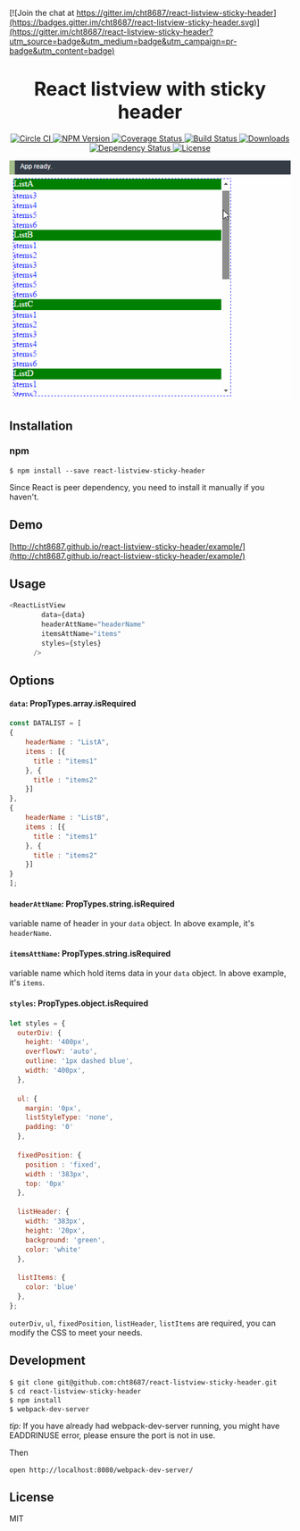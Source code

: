 [![Join the chat at https://gitter.im/cht8687/react-listview-sticky-header](https://badges.gitter.im/cht8687/react-listview-sticky-header.svg)](https://gitter.im/cht8687/react-listview-sticky-header?utm_source=badge&utm_medium=badge&utm_campaign=pr-badge&utm_content=badge)


<big><h1 align="center">React listview with sticky header</h1></big>

<p align="center">
  <a href="https://circleci.com/gh/cht8687/react-listview-sticky-header">
    <img src="https://img.shields.io/circleci/project/BrightFlair/PHP.Gt/master.svg"
         alt="Circle CI">
  </a>

  <a href="https://www.npmjs.com/package/react-listview-sticky-header">
    <img src="https://img.shields.io/npm/v/react-listview-sticky-header.svg?style=flat-square"
         alt="NPM Version">
  </a>

 <a href="https://coveralls.io/github/cht8687/react-listview-sticky-header?branch=master">
    <img src="https://coveralls.io/repos/cht8687/react-listview-sticky-header/badge.svg?branch=master&service=github" alt="Coverage Status" />
 </a>

  <a href="https://travis-ci.org/cht8687/react-listview-sticky-header">
    <img src="https://img.shields.io/travis/cht8687/react-listview-sticky-header.svg?style=flat-square"
         alt="Build Status">
  </a>

  <a href="https://npmjs.org/package/react-listview-sticky-header">
    <img src="http://img.shields.io/npm/dm/react-listview-sticky-header.svg?style=flat-square"
         alt="Downloads">
  </a>

  <a href="https://david-dm.org/cht8687/react-listview-sticky-header.svg">
    <img src="https://david-dm.org/cht8687/react-listview-sticky-header.svg?style=flat-square"
         alt="Dependency Status">
  </a>

  <a href="https://github.com/cht8687/react-listview-sticky-header/blob/master/LICENSE">
    <img src="https://img.shields.io/npm/l/react-listview-sticky-header.svg?style=flat-square"
         alt="License">
  </a>
</p>

<p align="center"><big>

</big></p>



![React Listview sticky header](src/example/react-listview-sticky-header.gif)


## Installation


### npm

```
$ npm install --save react-listview-sticky-header
```

Since React is peer dependency, you need to install it manually if you haven't. 


## Demo

[http://cht8687.github.io/react-listview-sticky-header/example/](http://cht8687.github.io/react-listview-sticky-header/example/)


## Usage

```js
<ReactListView 
        data={data} 
        headerAttName="headerName"
        itemsAttName="items" 
        styles={styles}
      />
```

## Options

#### `data`: PropTypes.array.isRequired

```js
const DATALIST = [
{
 	headerName : "ListA",
    items : [{
      title : "items1"
    }, {
      title : "items2"
    }]
},
{
 	headerName : "ListB",
    items : [{
      title : "items1"
    }, {
      title : "items2"
    }]
}
];
```

#### `headerAttName`: PropTypes.string.isRequired

variable name of header in your `data` object.
In above example, it's `headerName`.

#### `itemsAttName`: PropTypes.string.isRequired

variable name which hold items data in your `data` object.
In above example, it's `items`.

#### `styles`: PropTypes.object.isRequired

```js
let styles = {
  outerDiv: {
    height: '400px',
    overflowY: 'auto',
    outline: '1px dashed blue',
    width: '400px',
  },

  ul: {
    margin: '0px',
    listStyleType: 'none',
    padding: '0'
  },

  fixedPosition: {
    position : 'fixed',
    width : '383px',
    top: '0px'
  },

  listHeader: {
    width: '383px',
    height: '20px',
    background: 'green',
    color: 'white'
  },

  listItems: {
    color: 'blue'
  },
};
```

`outerDiv`, `ul`, `fixedPosition`, `listHeader`, `listItems` are required, you can modify the CSS to meet your needs.


## Development

```
$ git clone git@github.com:cht8687/react-listview-sticky-header.git
$ cd react-listview-sticky-header
$ npm install
$ webpack-dev-server
```

*tip:* If you have already had webpack-dev-server running, you might have EADDRINUSE error, please ensure the port is not in use.

Then

```
open http://localhost:8080/webpack-dev-server/
```

## License

MIT

